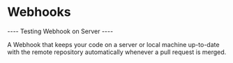# Webhooks
---- Testing Webhook on Server ----

A Webhook that keeps your code on a server or local machine up-to-date with the remote repository automatically whenever a pull request is merged.
